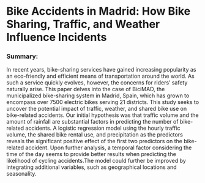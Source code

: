 # Bike Accidents in Madrid: How Bike Sharing, Traffic, and Weather Influence Incidents
### Summary: 
In recent years, bike-sharing services have gained increasing popularity as an eco-friendly and
efficient means of transportation around the world. As such a service quickly evolves, however,
the concerns for riders’ safety naturally arise. This paper delves into the case of BiciMAD, the
municipalized bike-sharing system in Madrid, Spain, which has grown to encompass over 7500
electric bikes serving 21 districts. This study seeks to uncover the potential impact of traffic,
weather, and shared bike use on bike-related accidents. Our initial hypothesis was that traffic
volume and the amount of rainfall are substantial factors in predicting the number of bike-related
accidents. A logistic regression model using the hourly traffic volume, the shared bike rental
use, and precipitation as the predictors reveals the significant positive effect of the first two
predictors on the bike-related accident. Upon further analysis, a temporal factor considering the
time of the day seems to provide better results when predicting the likelihood of cycling
accidents.The model could further be improved by integrating additional variables, such as
geographical locations and seasonality.
